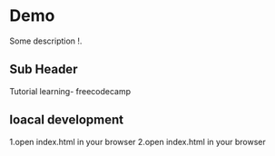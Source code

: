 # Demo
Some description !.

## Sub Header
 Tutorial learning- freecodecamp

## loacal development
1.open index.html in your browser
2.open index.html in your browser